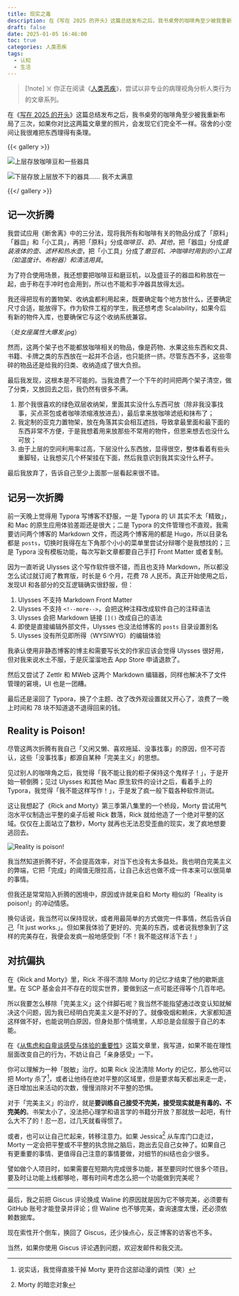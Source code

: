 ```yaml
---
title: 现实之毒
description: 在《写在 2025 的开头》这篇总结发布之后，我书桌旁的咖啡角至少被我重新布局了三次，如果你对比这两篇文章里的照片，会发现它们完全不一样。宿舍的小空间让我很难把东西理得有条理。
draft: false
date: 2025-01-05 16:46:00
toc: true
categories: 人类恶疾
tags:
  - 认知
  - 生活
---
```


> [!note] ☠️
> 你正在阅读《[人类恶疾](/categories/人类恶疾/)》，尝试以非专业的病理视角分析人类行为的文章系列。

在《[写在 2025 的开头](/posts/写在2025的开头/)》这篇总结发布之后，我书桌旁的咖啡角至少被我重新布局了三次，如果你对比这两篇文章里的照片，会发现它们完全不一样。宿舍的小空间让我很难把东西理得有条理。

<!--more-->

{{< gallery >}}

![上层存放咖啡豆和一些器具](https://image.guhub.cn/uPic/2025/01/IMG_2311%E5%A4%A7.jpeg "上层存放咖啡豆和一些器具")

![下层存放上层放不下的器具…… 我不太满意](https://image.guhub.cn/uPic/2025/01/IMG_2312%E5%A4%A7.jpeg "下层存放上层放不下的器具…… 我不太满意")

{{</ gallery >}}

## 记一次折腾

我尝试应用《断舍离》中的三分法，现将我所有和咖啡有关的物品分成了「原料」「器皿」和「小工具」，再把「原料」分成*咖啡豆、奶、其他*，把「器皿」分成*盛装液体的壶、滤杯和热水壶*，把「小工具」分成了*磨豆机、冲咖啡时用到的小工具（如温度计、布粉器）和清洁用具*。

为了符合使用场景，我还想要把咖啡豆和磨豆机，以及盛豆子的器皿和称放在一起，由于称在手冲时也会用到，所以也不能和手冲器具放得太远。

我还得把现有的置物架、收纳盒都利用起来，既要确定每个地方放什么，还要确定尺寸合适，能放得下。作为软件工程的学生，我还想考虑 Scalability，如果今后有新的物件入库，也要确保它与这个收纳系统兼容。

（*处女座属性大爆发.jpg*）

然而，这两个架子也不能都放咖啡相关的物品，像是药物、水果这些东西和文具、书籍、卡牌之类的东西放在一起并不合适，也只能挤一挤。尽管东西不多，这些零碎的物品还是给我的归类、收纳造成了很大负担。

最后我发现，这根本是不可能的。当我浪费了一个下午的时间把两个架子清空，做了分类，又放回去之后，我仍然有很多不满。

1. 那个我很喜欢的绿色双层收纳架，里面其实没什么东西可放（除非我没事找事，买点茶包或者咖啡浓缩液放进去），最后拿来放咖啡滤纸和抹布了；
2. 我定制的亚克力置物架，放在角落其实会相互遮挡，导致拿最里面和最下面的东西非常不方便，于是我想着用来放那些不常用的物件，但思来想去也没什么可放；
3. 由于上层的空间利用率过高，下层没什么东西放，显得很空，整体看着有些头重脚轻，让我想买几个杯架挂在下面，然后我意识到我其实没什么杯子。

最后我放弃了，告诉自己至少上面那一层看起来很不错。

## 记另一次折腾

前一天晚上觉得用 Typora 写博客不舒服，一是 Typora 的 UI 其实不太「精致」，和 Mac 的原生应用体验差距还是很大；二是 Typora 的文件管理也不直观，我需要访问两个博客的 Markdown 文件，而这两个博客用的都是 Hugo，所以目录名都是 `posts`，切换时我得在左下角那个小小的菜单里尝试分辩哪个是我想找的；三是 Typora 没有模板功能，每次写新文章都要自己手打 Front Matter 或者复制。

因为一直听说 Ulysses 这个写作软件很不错，而且也支持 Markdown，所以都没怎么试过就订阅了教育版，时长是 6 个月，花费 78 人民币。真正开始使用之后，发现UI 和各部分的交互逻辑确实很舒服，但：

1. Ulysses 不支持 Markdown Front Matter
2. Ulysses 不支持 `<!--more-->`，会把这种注释改成软件自己的注释语法
3. Ulysses 会把 Markdown 链接 `[]()` 改成自己的语法
4. 即使是直接编辑外部文件，Ulysses 也没法给博客的 `posts` 目录设置别名
5. Ulysses 没有所见即所得（WYSIWYG）的编辑体验

我承认使用非静态博客的博主和需要写长文的作家应该会觉得 Ulysses 很好用，但对我来说水土不服，于是灰溜溜地去 App Store 申请退款了。

然后又尝试了 Zettlr 和 MWeb 这两个 Markdown 编辑器，同样也解决不了文件管理的窘境，UI 也是一团糟。

最后还是滚回了 Typora，换了个主题、改了改外观设置就又开心了，浪费了一晚上时间和 78 块不知道退不退得回来的钱。

## Reality is Poison!

尽管这两次折腾有我自己「又闲又懒、喜欢拖延、没事找事」的原因，但不可否认，这些「没事找事」都源自某种「完美主义」的思想。

见过别人的咖啡角之后，我觉得「我不能让我的柜子保持这个鬼样子！」，于是开始一顿倒腾；见过 Ulysses 和其他 Mac 原生软件的设计之后，看着手上的 Typora，我觉得「我不能这样写作！」，于是发了疯一般下载各种软件测试。

这让我想起了《Rick and Morty》第三季第八集里的一个桥段，Morty 尝试用气泡水平仪制造出平整的桌子后被 Rick 数落，Rick 就给他造了一个绝对平整的区域。仅仅在上面站立了数秒，Morty 就再也无法忍受歪曲的现实，发了疯地想要逃回去。

![Reality is poison!](https://image.guhub.cn/uPic/2025/01/PixPin_2025-01-05_16-06-45.png "Reality is poison!")

我当然知道折腾不好，不会提高效率，对当下也没有太多益处。我也明白完美主义的弊端，它把「完成」的阈值无限拉高，让自己永远也做不成一件本来可以很简单的事情。

但我还是常常陷入折腾的困境中，原因或许就来自和 Morty 相似的「Reality is poison!」的冲动情感。

换句话说，我当然可以保持现状，或者用最简单的方式做完一件事情，然后告诉自己「It just works.」。但如果我体验了更好的、完美的东西，或者说我想象到了这样的完美存在，我便会发疯一般地感受到「不！我不能这样活下去！」

## 对抗偏执

在《Rick and Morty》里，Rick 不得不清除 Morty 的记忆才结束了他的歇斯底里。在 SCP 基金会并不存在的现实世界，要做到这一点可能还得等个几百年吧。

所以我要怎么移除「完美主义」这个绊脚石呢？我当然不能指望通过改变认知就解决这个问题，因为我已经明白完美主义是不好的了。就像吸烟和赖床，大家都知道这样做不好，也能说明白原因，但身处那个情境里，人却总是会屈服于自己的本能。

在《[从焦虑和自卑谈感受与体验的重要性](/posts/从焦虑和自卑谈感受与体验的重要性/)》这篇文章里，我写道，如果不能在理性层面改变自己的行为，不妨让自己「亲身感受」一下。

你可以理解为一种「脱敏」治疗。如果 Rick 没法清除 Morty 的记忆，那么他可以把 Morty 杀了[^1]，或者让他待在绝对平整的区域里，但是要求每天都出来走一走，逐日增加出来活动的次数，慢慢消除对不平整的恐惧。

对于「完美主义」的治疗，就是**要训练自己接受不完美，接受现实就是有毒的、不完美的**。书架太小了，没法把心理学和语言学的书籍分开放？那就放一起吧，有什么大不了的！忍一忍，过几天就看得惯了。

或者，也可以让自己忙起来，转移注意力。如果 Jessica[^2] 从车库门口走过，Morty 一定会把平整或不平整的执念抛之脑后，跑出去见自己女神了。如果自己有更重要的事情、更值得自己注意的事情要做，对细节的纠结也会少很多。

譬如做个人项目时，如果需要在短期内完成很多功能，甚至要同时忙很多个项目。要及时让功能上线都够呛，哪有时间考虑怎么把一个功能做到完美呢？

---

最后，我之前把 Giscus 评论换成 Waline 的原因就是因为它不够完美，必须要有 GitHub 账号才能登录并评论；但 Waline 也不够完美，查询速度太慢，还必须依赖数据库。

现在索性开个倒车，换回了 Giscus，还少操点心，反正博客的访客也不多。

当然，如果你使用 Giscus 评论遇到问题，欢迎发邮件和我交流。

[^1]: 说实话，我觉得直接干掉 Morty 更符合这部动漫的调性（笑）
[^2]: Morty 的暗恋对象